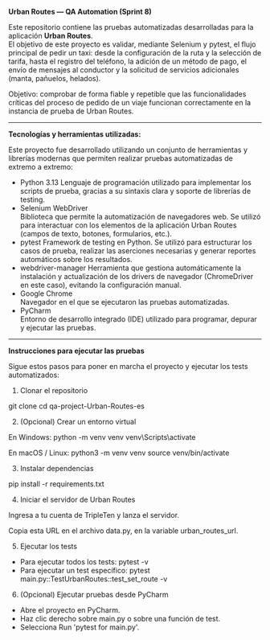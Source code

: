 **Urban Routes — QA Automation (Sprint 8)**

Este repositorio contiene las pruebas automatizadas
desarrolladas para la aplicación **Urban Routes**.  
El objetivo de este proyecto es validar, mediante 
Selenium y pytest, el flujo principal de pedir un taxi: 
desde la configuración de la ruta y la selección de
tarifa, hasta el registro del teléfono, la adición de
un método de pago, el envío de mensajes al conductor
y la solicitud de servicios adicionales (manta, 
pañuelos, helados).

Objetivo: 
comprobar de forma fiable y repetible que las funcionalidades 
críticas del proceso de pedido de un viaje funcionan 
correctamente en la instancia de prueba de Urban Routes.
____________________________________________________________________

**Tecnologías y herramientas utilizadas:**

Este proyecto fue desarrollado utilizando un conjunto de 
herramientas y librerías modernas que permiten realizar 
pruebas automatizadas de extremo a extremo:

- Python 3.13 
Lenguaje de programación utilizado para implementar los 
scripts de prueba, gracias a su sintaxis clara y soporte 
de librerías de testing.
- Selenium WebDriver  
Biblioteca que permite la automatización de navegadores 
web. Se utilizó para interactuar con los elementos de la 
aplicación Urban Routes (campos de texto, botones, 
formularios, etc.).
- pytest 
Framework de testing en Python. Se utilizó para estructurar 
los casos de prueba, realizar las aserciones necesarias y 
generar reportes automáticos sobre los resultados.
- webdriver-manager 
Herramienta que gestiona automáticamente la instalación y 
actualización de los drivers de navegador (ChromeDriver en 
este caso), evitando la configuración manual.
- Google Chrome  
Navegador en el que se ejecutaron las pruebas automatizadas.
- PyCharm  
Entorno de desarrollo integrado (IDE) utilizado para 
programar, depurar y ejecutar las pruebas.  
_________________________________________________________________

**Instrucciones para ejecutar las pruebas**

Sigue estos pasos para poner en marcha el proyecto y ejecutar los tests automatizados:

1) Clonar el repositorio

git clone <URL-del-repositorio>
cd qa-project-Urban-Routes-es


2) (Opcional) Crear un entorno virtual

En Windows: python -m venv venv
venv\Scripts\activate

En macOS / Linux: python3 -m venv venv
source venv/bin/activate

3) Instalar dependencias

pip install -r requirements.txt


4) Iniciar el servidor de Urban Routes

Ingresa a tu cuenta de TripleTen y lanza el servidor.

Copia esta URL en el archivo data.py, en la variable urban_routes_url.

5) Ejecutar los tests

- Para ejecutar todos los tests:
pytest -v
- Para ejecutar un test específico:
pytest main.py::TestUrbanRoutes::test_set_route -v

6) (Opcional) Ejecutar pruebas desde PyCharm

- Abre el proyecto en PyCharm.
- Haz clic derecho sobre main.py o sobre una función de test.
- Selecciona Run 'pytest for main.py'.